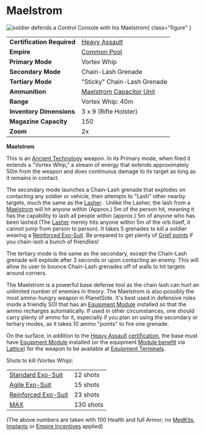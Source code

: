 # Maelstrom

![ soldier defends a
[Control Console](../locations/Control_Console.md) with his Maelstrom](../images/Maelstrom.jpg){ class="figure" }

|                            |                                                                  |
| -------------------------- | ---------------------------------------------------------------- |
| **Certification Required** | [Heavy Assault](../certifications/Heavy_Assault.md)              |
| **Empire**                 | [Common Pool](../terminology/Common_Pool.md)                     |
| **Primary Mode**           | Vortex Whip                                                      |
| **Secondary Mode**         | Chain-Lash Grenade                                               |
| **Tertiary Mode**          | "Sticky" Chain-Lash Grenade                                      |
| **Ammunition**             | [Maelstrom Capacitor Unit](../items/Maelstrom_Capacitor_Unit.md) |
| **Range**                  | Vortex Whip: 40m                                                 |
| **Inventory Dimensions**   | 3 x 9 (Rifle Holster)                                            |
| **Magazine Capacity**      | 150                                                              |
| **Zoom**                   | 2x                                                               |

**Maelstrom**

This is an [Ancient Technology](../terminology/Ancient_Technology.md) weapon. In
its Primary mode, when fired it extends a "Vortex Whip," a stream of energy that
extends approximately 50m from the weapon and does continuous damage to its
target as long as it remains in contact.

The secondary mode launches a Chain-Lash grenade that explodes on contacting any
soldier or vehicle, then attempts to "Lash" other nearby targets, much the same
as the [Lasher](Lasher.md) . Unlike the Lasher, the lash from a
[Maelstrom](Maelstrom.md) will hit anyone within (Approx.) 5m of the person hit,
meaning it has the capability to lash all people within (approx.) 5m of anyone
who has been lashed (The [Lasher](Lasher.md) merely hits anyone within 5m of the
orb itself, it cannot jump from person to person). It takes 5 grenades to kill a
soldier wearing a [Reinforced Exo-Suit](../armor/Reinforced_Exo-Suit.md). Be
prepared to get plenty of [Grief points](../terminology/Grief_points.md) if you
chain-lash a bunch of friendlies!

The tertiary mode is the same as the secondary, except the Chain-Lash grenade
will explode after 3 seconds or upon contacting an enemy. This will allow its
user to bounce Chain-Lash grenades off of walls to hit targets around corners.

The Maelstrom is a powerful base defense tool as the chain lash can hurt an
unlimited number of enemies in theory. The Maelstrom is also possibly the most
ammo-hungry weapon in PlanetSide. It's best used in defensive roles inside a
friendly SOI that has an [Equipment Module](../modules/Equipment_Module.md)
installed so that the ammo recharges automatically. If used in other
circumstances, one should carry plenty of ammo for it, especially if you plan on
using the secondary or tertiary modes, as it takes 10 ammo "points" to fire one
grenade.

On the surface, in addition to the
[Heavy Assault](../certifications/Heavy_Assault.md)
[certification](../certifications/Certifications.md), the base must have
[Equipment Module](../modules/Equipment_Module.md) installed (or the equipment
[Module benefit](../modules/Module_benefit.md) via
[Lattice](../terminology/Lattice.md)) for the weapon to be available at
[Equipment Terminals](../items/Equipment_Terminal.md).

Shots to kill (Vortex Whip):

|                                                        |           |
| ------------------------------------------------------ | --------- |
| [Standard Exo-Suit](../armor/Standard_Exo-Suit.md)     | 12 shots  |
| [Agile Exo-Suit](../armor/Agile_Exo-Suit.md)           | 15 shots  |
| [Reinforced Exo-Suit](../armor/Reinforced_Exo-Suit.md) | 23 shots  |
| [MAX](../armor/Mechanized_Assault_Exo-Suit.md)         | 130 shots |

(The above numbers are taken with 100 Health and full Armor; no
[MedKits](../items/MedKit.md), [Implants](../implants/index.md) or
[Empire Incentives](../terminology/Empire_Incentives.md) applied)

